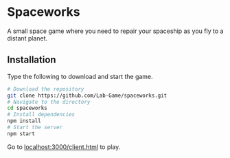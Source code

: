 # Spaceworks
A small space game where you need to repair your spaceship as you fly to a distant planet.

## Installation
Type the following to download and start the game.
```sh
# Download the repository
git clone https://github.com/Lab-Game/spaceworks.git
# Navigate to the directory
cd spaceworks
# Install dependencies
npm install
# Start the server
npm start
```
Go to [localhost:3000/client.html](http://localhost:3000/client.html) to play.
